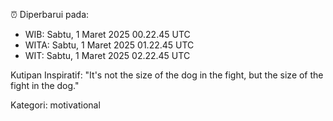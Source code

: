 ⏰ Diperbarui pada:
- WIB: Sabtu, 1 Maret 2025 00.22.45 UTC
- WITA: Sabtu, 1 Maret 2025 01.22.45 UTC
- WIT: Sabtu, 1 Maret 2025 02.22.45 UTC

Kutipan Inspiratif:
"It's not the size of the dog in the fight, but the size of the fight in the dog."


Kategori: motivational

